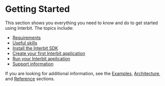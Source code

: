 # Getting Started

This section shows you everything you need to know and do to get started
using Interbit. The topics include:

* [Requirements](requirements.md)
* [Useful skills](skills.md)
* [Install the Interbit SDK](install.md)
* [Create your first Interbit application](create.md)
* [Run your Interbit application](run.md)
* [Support information](support.md)

If you are looking for additional information, see the
[Examples](/examples/), [Architecture](/architecture/), and
[Reference](/reference/) sections.
